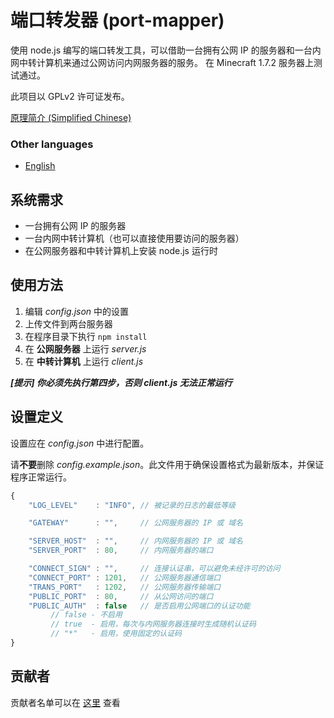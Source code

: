 端口转发器 (port-mapper)
========================

使用 node.js 编写的端口转发工具，可以借助一台拥有公网 IP 的服务器和一台内网中转计算机来通过公网访问内网服务器的服务。
在 Minecraft 1.7.2 服务器上测试通过。

此项目以 GPLv2 许可证发布。

[原理简介 (Simplified Chinese)][1]

### Other languages
* [English][2]

## 系统需求

 * 一台拥有公网 IP 的服务器
 * 一台内网中转计算机（也可以直接使用要访问的服务器）
 * 在公网服务器和中转计算机上安装 node.js 运行时

## 使用方法
 1. 编辑 *config.json* 中的设置
 2. 上传文件到两台服务器
 3. 在程序目录下执行 ```npm install```
 4. 在 **公网服务器** 上运行 *server.js*
 5. 在 **中转计算机** 上运行 *client.js*

***[提示] 你必须先执行第四步，否则 client.js 无法正常运行***

## 设置定义

设置应在 *config.json* 中进行配置。

请**不要**删除 *config.example.json*。此文件用于确保设置格式为最新版本，并保证程序正常运行。

```javascript
{
    "LOG_LEVEL"    : "INFO", // 被记录的日志的最低等级

    "GATEWAY"      : "",     // 公网服务器的 IP 或 域名

    "SERVER_HOST"  : "",     // 内网服务器的 IP 或 域名
    "SERVER_PORT"  : 80,     // 内网服务器的端口

    "CONNECT_SIGN" : "",     // 连接认证串，可以避免未经许可的访问
    "CONNECT_PORT" : 1201,   // 公网服务器通信端口
    "TRANS_PORT"   : 1202,   // 公网服务器传输端口
    "PUBLIC_PORT"  : 80,     // 从公网访问的端口
    "PUBLIC_AUTH"  : false   // 是否启用公网端口的认证功能
         // false - 不启用
         // true  - 启用，每次与内网服务器连接时生成随机认证码
         // "*"   - 启用，使用固定的认证码
}
```

## 贡献者
贡献者名单可以在 [这里][3] 查看

  [1]: PRINCIPLE.md
  [2]: README.md
  [3]: https://github.com/zhyupe/port-mapper/graphs/contributors

